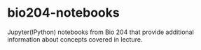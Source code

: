 # bio204-notebooks
Jupyter(IPython) notebooks from Bio 204 that provide additional information about concepts covered in lecture.
